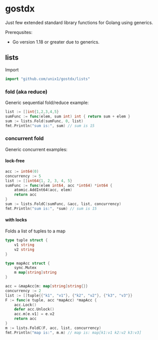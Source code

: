 # gostdx

Just few extended standard library functions for Golang using generics.

Prerequsites:
* Go version 1.18 or greater due to generics.

## lists

Import

```go
import "github.com/unix1/gostdx/lists"
```

### fold (aka reduce)

Generic sequential fold/reduce example:

```go
list := []int{1,2,3,4,5}
sumFunc := func(elem, sum int) int { return sum + elem }
sum := lists.Fold(sumFunc, 0, list)
fmt.Println("sum is:", sum) // sum is 15
```

### concurrent fold

Generic concurrent examples:

#### lock-free

```go
acc := int64(0)
concurrency := 5
list := []int64{1, 2, 3, 4, 5}
sumFunc := func(elem int64, acc *int64) *int64 {
    atomic.AddInt64(acc, elem)
    return acc
}
sum := lists.FoldC(sumFunc, &acc, list, concurrency)
fmt.Println("sum is:", *sum) // sum is 15
```

#### with locks

Folds a list of tuples to a map

```go
type tuple struct {
    v1 string
    v2 string
}

type mapAcc struct {
    sync.Mutex
    m map[string]string
}

acc = &mapAcc{m: map[string]string{}}
concurrency := 2
list := []tuple{{"k1", "v1"}, {"k2", "v2"}, {"k3", "v3"}}
F := func(e tuple, acc *mapAcc) *mapAcc {
    acc.Lock()
    defer acc.Unlock()
    acc.m[e.v1] = e.v2
    return acc
}
m := lists.FoldC(F, acc, list, concurrency)
fmt.Println("map is:", m.m) // map is: map[k1:v1 k2:v2 k3:v3]
```
